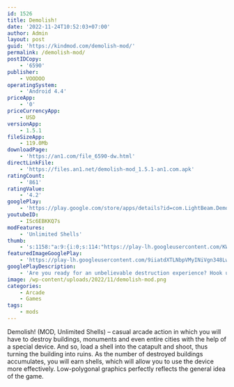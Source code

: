 ```yaml
---
id: 1526
title: Demolish!
date: '2022-11-24T10:52:03+07:00'
author: Admin
layout: post
guid: 'https://kindmod.com/demolish-mod/'
permalink: /demolish-mod/
postIDCopy:
    - '6590'
publisher:
    - VOODOO
operatingSystem:
    - 'Android 4.4'
priceApp:
    - '0'
priceCurrencyApp:
    - USD
versionApp:
    - 1.5.1
fileSizeApp:
    - 119.0Mb
downloadPage:
    - 'https://an1.com/file_6590-dw.html'
directLinkFile:
    - 'https://files.an1.net/demolish-mod_1.5.1-an1.com.apk'
ratingCount:
    - '861'
ratingValue:
    - '4.2'
googlePlay:
    - 'https://play.google.com/store/apps/details?id=com.LightBeam.Demolish'
youtubeID:
    - ISc6EBKKQ7s
modFeatures:
    - 'Unlimited Shells'
thumb:
    - 's:1158:"a:9:{i:0;s:114:"https://play-lh.googleusercontent.com/KWSu4r51My8CCgy3H_lN2NHRSk1nRJjmepme4x8dW-f0lTkUp9MmLtdWWby5Jm1bpg=w526-h296";i:1;s:115:"https://play-lh.googleusercontent.com/1EVcbrmfJZX40nc0ICy2amJkkTt9ExXR4P-Jrc74wGouagfvkpeV8UhS1B9Sgp1R164=w526-h296";i:2;s:115:"https://play-lh.googleusercontent.com/TpCAfsmVPHHZ1qyWxm749m6SLDwllrkbcCmEZch67jvBSjyCdmyUoKn910FD-Plh8nI=w526-h296";i:3;s:115:"https://play-lh.googleusercontent.com/ql9NSut6RK6534vDdjer5Thg0lh2YdyV1B92CGkB7yB6k3TfyKlSR39RFa0xuYGgfsQ=w526-h296";i:4;s:115:"https://play-lh.googleusercontent.com/xby_X64riWa8jAO4Nlj_TGRQEdQhpgLJQGVhO5p0rpJjjqDFhhHdg4DPe7WS206K8AM=w526-h296";i:5;s:116:"https://play-lh.googleusercontent.com/NvbAzakuTT6sq2WZJNc-xQnNsDTKbwKoRwLOuHB0V9uXELxz6xI-heJGyroniNhQWdTg=w526-h296";i:6;s:114:"https://play-lh.googleusercontent.com/0veMVLW2ig9Ij89m4IqBw7H6EKrnZ9hjRGZckcXTguwEE5Z_0e7SYAy4LoK7xqQZ0A=w526-h296";i:7;s:116:"https://play-lh.googleusercontent.com/5_dGer8eS1--gKlbHMXJPX2A8CZZyNBjbG6H3ulbXkk3G_2z-EyYMP2GLis3zkL6bwwN=w526-h296";i:8;s:115:"https://play-lh.googleusercontent.com/40ia0kIyJn83CeoQ4Xw2MkCEEGrd7WwqV30oP6wrJKAOS2x4bNC_h92T1gUteqd0m_M=w526-h296";}";'
featuredImageGooglePlay:
    - 'https://play-lh.googleusercontent.com/9iiatdXTLNbpVMyINiVgn348LwReJo8R37TSIFPQv3i5PUFr9niVPufZm5TRQNZ1tIk'
googlePlayDescription:
    - 'Are you ready for an unbelievable destruction experience? Hook up your catapult, then. You can demolish every building at your fingertip. Just aim different missiles and tap to throw them at constructions. Wrecking was never so fun!'
image: /wp-content/uploads/2022/11/demolish-mod.png
categories:
    - Arcade
    - Games
tags:
    - mods
---
```


Demolish! (MOD, Unlimited Shells) – casual arcade action in which you will have to destroy buildings, monuments and even entire cities with the help of a special device. And so, load a shell into the catapult and shoot, thus turning the building into ruins. As the number of destroyed buildings accumulates, you will earn shells, which will allow you to use the device more effectively. Low-polygonal graphics perfectly reflects the general idea of the game.